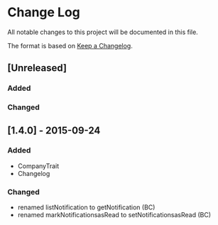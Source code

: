 # Change Log
All notable changes to this project will be documented in this file.

The format is based on [Keep a Changelog](http://keepachangelog.com/).

## [Unreleased]
### Added

### Changed

## [1.4.0] - 2015-09-24
### Added
- CompanyTrait
- Changelog

### Changed
- renamed listNotification to getNotification (BC)
- renamed markNotificationsasRead to setNotificationsasRead (BC)
